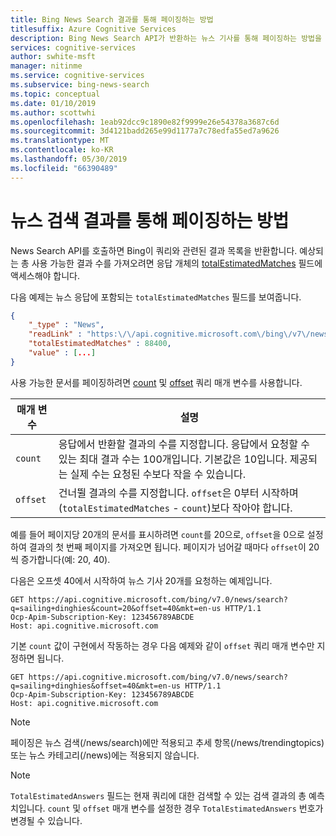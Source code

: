 ```yaml
---
title: Bing News Search 결과를 통해 페이징하는 방법
titlesuffix: Azure Cognitive Services
description: Bing News Search API가 반환하는 뉴스 기사를 통해 페이징하는 방법을 알아봅니다.
services: cognitive-services
author: swhite-msft
manager: nitinme
ms.service: cognitive-services
ms.subservice: bing-news-search
ms.topic: conceptual
ms.date: 01/10/2019
ms.author: scottwhi
ms.openlocfilehash: 1eab92dcc9c1890e82f9999e26e54378a3687c6d
ms.sourcegitcommit: 3d4121badd265e99d1177a7c78edfa55ed7a9626
ms.translationtype: MT
ms.contentlocale: ko-KR
ms.lasthandoff: 05/30/2019
ms.locfileid: "66390489"
---
```

# <a name="how-to-page-through-news-search-results"></a>뉴스 검색 결과를 통해 페이징하는 방법

News Search API를 호출하면 Bing이 쿼리와 관련된 결과 목록을 반환합니다. 예상되는 총 사용 가능한 결과 수를 가져오려면 응답 개체의 [totalEstimatedMatches](https://docs.microsoft.com/rest/api/cognitiveservices-bingsearch/bing-news-api-v7-reference#news-totalmatches) 필드에 액세스해야 합니다.  
  
다음 예제는 뉴스 응답에 포함되는 `totalEstimatedMatches` 필드를 보여줍니다.  

```json
{  
    "_type" : "News",  
    "readLink" : "https:\/\/api.cognitive.microsoft.com\/bing\/v7\/news\/search?q=sailing+dinghies",  
    "totalEstimatedMatches" : 88400,  
    "value" : [...]  
}  
```  
  
사용 가능한 문서를 페이징하려면 [count](https://docs.microsoft.com/rest/api/cognitiveservices-bingsearch/bing-news-api-v7-reference#count) 및 [offset](https://docs.microsoft.com/rest/api/cognitiveservices-bingsearch/bing-news-api-v7-reference#offset) 쿼리 매개 변수를 사용합니다.  
 

|매개 변수  |설명  |
|---------|---------|
|`count`     | 응답에서 반환할 결과의 수를 지정합니다. 응답에서 요청할 수 있는 최대 결과 수는 100개입니다. 기본값은 10입니다. 제공되는 실제 수는 요청된 수보다 작을 수 있습니다.        |
|`offset`     | 건너뛸 결과의 수를 지정합니다. `offset`은 0부터 시작하며 (`totalEstimatedMatches` - `count`)보다 작아야 합니다.          |

예를 들어 페이지당 20개의 문서를 표시하려면 `count`를 20으로, `offset`을 0으로 설정하여 결과의 첫 번째 페이지를 가져오면 됩니다. 페이지가 넘어갈 때마다 `offset`이 20씩 증가합니다(예: 20, 40).  
  
다음은 오프셋 40에서 시작하여 뉴스 기사 20개를 요청하는 예제입니다.  

```
GET https://api.cognitive.microsoft.com/bing/v7.0/news/search?q=sailing+dinghies&count=20&offset=40&mkt=en-us HTTP/1.1  
Ocp-Apim-Subscription-Key: 123456789ABCDE  
Host: api.cognitive.microsoft.com  
```  
  
기본 `count` 값이 구현에서 작동하는 경우 다음 예제와 같이 `offset` 쿼리 매개 변수만 지정하면 됩니다.  

```  
GET https://api.cognitive.microsoft.com/bing/v7.0/news/search?q=sailing+dinghies&offset=40&mkt=en-us HTTP/1.1  
Ocp-Apim-Subscription-Key: 123456789ABCDE  
Host: api.cognitive.microsoft.com  
```  

> [!NOTE]
> 페이징은 뉴스 검색(/news/search)에만 적용되고 추세 항목(/news/trendingtopics) 또는 뉴스 카테고리(/news)에는 적용되지 않습니다.

> [!NOTE]
> `TotalEstimatedAnswers` 필드는 현재 쿼리에 대한 검색할 수 있는 검색 결과의 총 예측치입니다.  `count` 및 `offset` 매개 변수를 설정한 경우 `TotalEstimatedAnswers` 번호가 변경될 수 있습니다. 
